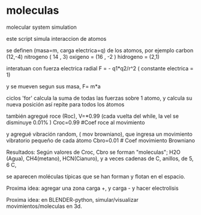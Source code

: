 # moleculas
molecular system simulation 

este script simula interaccion de atomos 

se definen (masa=m, carga electrica=q) de los atomos, 
por ejemplo 
carbon (12,-4)
nitrogeno  ( 14 , 3) 
oxigeno =  (16 , -2 ) 
hidrogeno = (2,1)

interatuan con fuerza electrica radial 
F = - q1*q2/r^2   ( constante electrica = 1) 

y se mueven segun sus masa, F= m*a 

ciclos 'for' calcula la suma de todas las fuerzas sobre 1 atomo, y calcula su nueva posición 
así repite para todos los átomos

también agregué roce (Roc), V=*0.99 (cada vuelta del while, la vel se disminuye 0.01% )
Croc=0.99  #Coef roce al movimiento

y agregué vibración random, 
( mov browniano), que ingresa un movimiento vibratorio pequeño de cada átomo
Cbro=0.01   # Coef movimiento Browniano

Resultados: 
Según valores de Croc, Cbro 
se forman "moleculas"; 
H2O (Agua), CH4(metano), HCN(Cianuro), 
y a veces cadenas de C, anillos, de 5, 6 C, 


se aparecen moléculas típicas que se han forman y flotan en el espacio.



Proxima idea: agregar una zona carga +, y carga - y hacer electrolisis


Proxima idea: en BLENDER-python, simular/visualizar movimientos/moleculas en 3d. 










